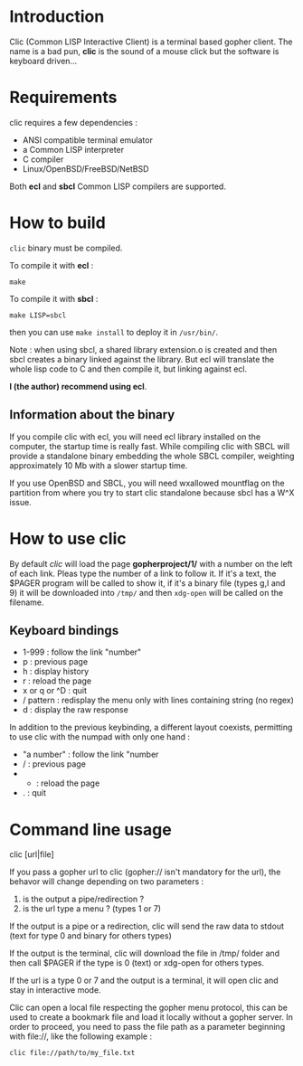 Introduction
============

Clic (Common LISP Interactive Client) is a terminal based gopher
client. The name is a bad pun, **clic** is the sound of a mouse click
but the software is keyboard driven...


Requirements
============

clic requires a few dependencies :

   + ANSI compatible terminal emulator
   + a Common LISP interpreter
   + C compiler
   + Linux/OpenBSD/FreeBSD/NetBSD

Both **ecl** and **sbcl** Common LISP compilers are supported.


How to build
============

`clic` binary must be compiled.

To compile it with **ecl** :

    make

To compile it with **sbcl** :

    make LISP=sbcl

then you can use `make install` to deploy it in `/usr/bin/`.

Note : when using sbcl, a shared library extension.o is created and
then sbcl creates a binary linked against the library. But ecl will
translate the whole lisp code to C and then compile it, but linking
against ecl.

**I (the author) recommend using ecl**.


Information about the binary
----------------------------
If you compile clic with ecl, you will need ecl library installed on
the computer, the startup time is really fast. While compiling clic
with SBCL will provide a standalone binary embedding the whole SBCL
compiler, weighting approximately 10 Mb with a slower startup time.

If you use OpenBSD and SBCL, you will need wxallowed mountflag on the
partition from where you try to start clic standalone because sbcl has
a W^X issue.


How to use clic
===============

By default *clic* will load the page **gopherproject/1/** with a
number on the left of each link. Pleas type the number of a link to
follow it. If it's a text, the $PAGER program will be called to show
it, if it's a binary file (types g,I and 9) it will be downloaded into
`/tmp/` and then `xdg-open` will be called on the filename.


Keyboard bindings
-----------------

+ 1-999 : follow the link "number"
+ p : previous page
+ h : display history
+ r : reload the page
+ x or q or ^D : quit
+ / pattern : redisplay the menu only with lines containing string (no regex)
+ d : display the raw response

In addition to the previous keybinding, a different layout coexists,
permitting to use clic with the numpad with only one hand :

+ "a number" : follow the link "number
+ / : previous page
+ * : reload the page
+ . : quit


Command line usage
==================

clic [url|file]

If you pass a gopher url to clic (gopher:// isn't mandatory for the
url), the behavor will change depending on two parameters :

1. is the output a pipe/redirection ?
2. is the url type a menu ? (types 1 or 7)

If the output is a pipe or a redirection, clic will send the raw data
to stdout (text for type 0 and binary for others types)

If the output is the terminal, clic will download the file in /tmp/
folder and then call $PAGER if the type is 0 (text) or xdg-open for
others types.

If the url is a type 0 or 7 and the output is a terminal, it will open
clic and stay in interactive mode.

Clic can open a local file respecting the gopher menu protocol, this
can be used to create a bookmark file and load it locally without a
gopher server. In order to proceed, you need to pass the file path as
a parameter beginning with file://, like the following example :

    clic file://path/to/my_file.txt
